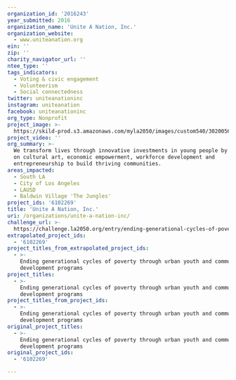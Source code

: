 ```yaml
---
organization_id: '2016243'
year_submitted: 2016
organization_name: 'Unite A Nation, Inc.'
organization_website:
  - www.uniteanation.org
ein: ''
zip: ''
charity_navigator_url: ''
ntee_type: ''
tags_indicators:
  - Voting & civic engagement
  - Volunteerism
  - Social connectedness
twitter: uniteanationinc
instagram: uniteanation
facebook: uniteanationinc
org_type: Nonprofit
project_image: >-
  https://skild-prod.s3.amazonaws.com/myla2050/images/custom540/3020056105741-team91.jpeg
project_video: ''
org_summary: >-
  We transform lives through innovative investments in young people by focusing
  on cultural art, economic empowerment, workforce development and
  entrepreneurship to build thriving communities.
areas_impacted:
  - South LA
  - City of Los Angeles
  - LAUSD
  - Baldwin Village 'The Jungles'
project_ids: '6102269'
title: 'Unite A Nation, Inc.'
uri: /organizations/unite-a-nation-inc/
challenge_url: >-
  https://challenge.la2050.org/entry/ending-generational-cycles-of-poverty-through-urban-youth-and-community-development-programs
extrapolated_project_ids:
  - '6102269'
project_titles_from_extrapolated_project_ids:
  - >-
    Ending generational cycles of poverty through urban youth and community
    development programs
project_titles:
  - >-
    Ending generational cycles of poverty through urban youth and community
    development programs
project_titles_from_project_ids:
  - >-
    Ending generational cycles of poverty through urban youth and community
    development programs
original_project_titles:
  - >-
    Ending generational cycles of poverty through urban youth and community
    development programs 
original_project_ids:
  - '6102269'

---
```

